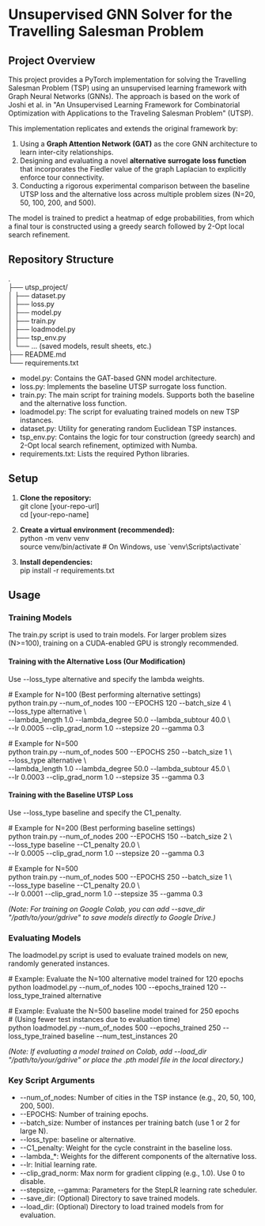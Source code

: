 # **Unsupervised GNN Solver for the Travelling Salesman Problem**

## **Project Overview**

This project provides a PyTorch implementation for solving the Travelling Salesman Problem (TSP) using an unsupervised learning framework with Graph Neural Networks (GNNs). The approach is based on the work of Joshi et al. in "An Unsupervised Learning Framework for Combinatorial Optimization with Applications to the Traveling Salesman Problem" (UTSP).

This implementation replicates and extends the original framework by:

1. Using a **Graph Attention Network (GAT)** as the core GNN architecture to learn inter-city relationships.  
2. Designing and evaluating a novel **alternative surrogate loss function** that incorporates the Fiedler value of the graph Laplacian to explicitly enforce tour connectivity.  
3. Conducting a rigorous experimental comparison between the baseline UTSP loss and the alternative loss across multiple problem sizes (N=20, 50, 100, 200, and 500).

The model is trained to predict a heatmap of edge probabilities, from which a final tour is constructed using a greedy search followed by 2-Opt local search refinement.

## **Repository Structure**

.  
├── utsp\_project/  
│   ├── dataset.py  
│   ├── loss.py  
│   ├── model.py  
│   ├── train.py  
│   ├── loadmodel.py  
│   ├── tsp\_env.py  
│   └── ... (saved models, result sheets, etc.)  
├── README.md  
└── requirements.txt

* model.py: Contains the GAT-based GNN model architecture.  
* loss.py: Implements the baseline UTSP surrogate loss function.  
* train.py: The main script for training models. Supports both the baseline and the alternative loss function.  
* loadmodel.py: The script for evaluating trained models on new TSP instances.  
* dataset.py: Utility for generating random Euclidean TSP instances.  
* tsp\_env.py: Contains the logic for tour construction (greedy search) and 2-Opt local search refinement, optimized with Numba.  
* requirements.txt: Lists the required Python libraries.

## **Setup**

1. **Clone the repository:**  
   git clone \[your-repo-url\]  
   cd \[your-repo-name\]

2. **Create a virtual environment (recommended):**  
   python \-m venv venv  
   source venv/bin/activate  \# On Windows, use \`venv\\Scripts\\activate\`

3. **Install dependencies:**  
   pip install \-r requirements.txt

## **Usage**

### **Training Models**

The train.py script is used to train models. For larger problem sizes (N\>=100), training on a CUDA-enabled GPU is strongly recommended.

#### **Training with the Alternative Loss (Our Modification)**

Use \--loss\_type alternative and specify the lambda weights.

\# Example for N=100 (Best performing alternative settings)  
python train.py \--num\_of\_nodes 100 \--EPOCHS 120 \--batch\_size 4 \\  
\--loss\_type alternative \\  
\--lambda\_length 1.0 \--lambda\_degree 50.0 \--lambda\_subtour 40.0 \\  
\--lr 0.0005 \--clip\_grad\_norm 1.0 \--stepsize 20 \--gamma 0.3

\# Example for N=500  
python train.py \--num\_of\_nodes 500 \--EPOCHS 250 \--batch\_size 1 \\  
\--loss\_type alternative \\  
\--lambda\_length 1.0 \--lambda\_degree 50.0 \--lambda\_subtour 45.0 \\  
\--lr 0.0003 \--clip\_grad\_norm 1.0 \--stepsize 35 \--gamma 0.3

#### **Training with the Baseline UTSP Loss**

Use \--loss\_type baseline and specify the C1\_penalty.

\# Example for N=200 (Best performing baseline settings)  
python train.py \--num\_of\_nodes 200 \--EPOCHS 150 \--batch\_size 2 \\  
\--loss\_type baseline \--C1\_penalty 20.0 \\  
\--lr 0.0005 \--clip\_grad\_norm 1.0 \--stepsize 20 \--gamma 0.3

\# Example for N=500  
python train.py \--num\_of\_nodes 500 \--EPOCHS 250 \--batch\_size 1 \\  
\--loss\_type baseline \--C1\_penalty 20.0 \\  
\--lr 0.0001 \--clip\_grad\_norm 1.0 \--stepsize 35 \--gamma 0.3

*(Note: For training on Google Colab, you can add \--save\_dir "/path/to/your/gdrive" to save models directly to Google Drive.)*

### **Evaluating Models**

The loadmodel.py script is used to evaluate trained models on new, randomly generated instances.

\# Example: Evaluate the N=100 alternative model trained for 120 epochs  
python loadmodel.py \--num\_of\_nodes 100 \--epochs\_trained 120 \--loss\_type\_trained alternative

\# Example: Evaluate the N=500 baseline model trained for 250 epochs  
\# (Using fewer test instances due to evaluation time)  
python loadmodel.py \--num\_of\_nodes 500 \--epochs\_trained 250 \--loss\_type\_trained baseline \--num\_test\_instances 20

*(Note: If evaluating a model trained on Colab, add \--load\_dir "/path/to/your/gdrive" or place the .pth model file in the local directory.)*

### **Key Script Arguments**

* \--num\_of\_nodes: Number of cities in the TSP instance (e.g., 20, 50, 100, 200, 500).  
* \--EPOCHS: Number of training epochs.  
* \--batch\_size: Number of instances per training batch (use 1 or 2 for large N).  
* \--loss\_type: baseline or alternative.  
* \--C1\_penalty: Weight for the cycle constraint in the baseline loss.  
* \--lambda\_\*: Weights for the different components of the alternative loss.  
* \--lr: Initial learning rate.  
* \--clip\_grad\_norm: Max norm for gradient clipping (e.g., 1.0). Use 0 to disable.  
* \--stepsize, \--gamma: Parameters for the StepLR learning rate scheduler.  
* \--save\_dir: (Optional) Directory to save trained models.  
* \--load\_dir: (Optional) Directory to load trained models from for evaluation.

